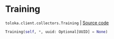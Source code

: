 # Training
`toloka.client.collectors.Training` | [Source code](https://github.com/Toloka/toloka-kit/blob/v0.1.24/src/client/collectors.py#L471)

```python
Training(self, *, uuid: Optional[UUID] = None)
```

